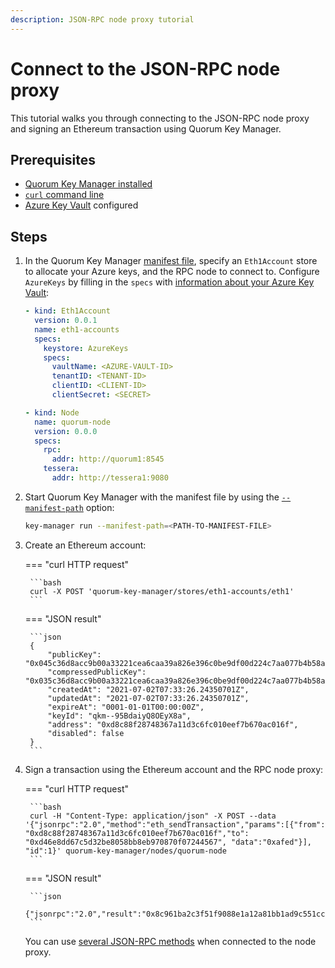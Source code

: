 ```yaml
---
description: JSON-RPC node proxy tutorial
---
```


# Connect to the JSON-RPC node proxy

This tutorial walks you through connecting to the JSON-RPC node proxy and signing an Ethereum transaction using Quorum Key Manager.

## Prerequisites

- [Quorum Key Manager installed](../Get-Started/Build-From-Source.md)
- [`curl` command line](https://curl.se/download.html)
- [Azure Key Vault](https://azure.microsoft.com/en-us/services/key-vault/) configured

## Steps

1. In the Quorum Key Manager [manifest file](../HowTo/Use-Manifest-File.md), specify an `Eth1Account` store to allocate your Azure keys, and the RPC
   node to connect to.
   Configure `AzureKeys` by filling in the `specs` with [information about your Azure Key Vault](../HowTo/Use-Manifest-File.md):

    ```yaml
    - kind: Eth1Account
      version: 0.0.1
      name: eth1-accounts
      specs:
        keystore: AzureKeys
        specs:
          vaultName: <AZURE-VAULT-ID>
          tenantID: <TENANT-ID>
          clientID: <CLIENT-ID>
          clientSecret: <SECRET>

    - kind: Node
      name: quorum-node
      version: 0.0.0
      specs:
        rpc:
          addr: http://quorum1:8545
        tessera:
          addr: http://tessera1:9080
    ```

2. Start Quorum Key Manager with the manifest file by using the [`--manifest-path`](../Reference/CLI-Syntax.md#manifest-path) option:

    ```bash
    key-manager run --manifest-path=<PATH-TO-MANIFEST-FILE>
    ```

3. Create an Ethereum account:

    === "curl HTTP request"

        ```bash
        curl -X POST 'quorum-key-manager/stores/eth1-accounts/eth1'
        ```

    === "JSON result"

        ```json
        {
            "publicKey": "0x045c36d8acc9b00a33221cea6caa39a826e396c0be9df00d224c7aa077b4b58a18e6fdf79a4e9724f9f61a8cdac691c3fea30309be0f46035e299051e4c95a62b3",
            "compressedPublicKey": "0x035c36d8acc9b00a33221cea6caa39a826e396c0be9df00d224c7aa077b4b58a18",
            "createdAt": "2021-07-02T07:33:26.24350701Z",
            "updatedAt": "2021-07-02T07:33:26.24350701Z",
            "expireAt": "0001-01-01T00:00:00Z",
            "keyId": "qkm--95BdaiyQ8OEyX8a",
            "address": "0xd8c88f28748367a11d3c6fc010eef7b670ac016f",
            "disabled": false
        }
        ```

4. Sign a transaction using the Ethereum account and the RPC node proxy:

    === "curl HTTP request"

        ```bash
        curl -H "Content-Type: application/json" -X POST --data '{"jsonrpc":"2.0","method":"eth_sendTransaction","params":[{"from": "0xd8c88f28748367a11d3c6fc010eef7b670ac016f","to": "0xd46e8dd67c5d32be8058bb8eb970870f07244567", "data":"0xafed"}], "id":1}' quorum-key-manager/nodes/quorum-node
        ```

    === "JSON result"

        ```json
        {"jsonrpc":"2.0","result":"0x8c961ba2c3f51f9088e1a12a81bb1ad9c551ccfad75615f39e4fc95c3bb7086b","error":null,"id":1}
        ```

    You can use [several JSON-RPC methods](../Concepts/Nodes.md) when connected to the node proxy.
